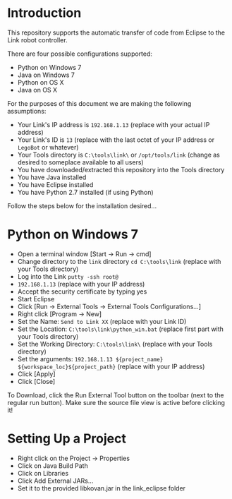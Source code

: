 Introduction
====

This repository supports the automatic transfer of code from Eclipse to the Link robot controller.

There are four possible configurations supported:
* Python on Windows 7
* Java on Windows 7
* Python on OS X
* Java on OS X

For the purposes of this document we are making the following assumptions:
* Your Link's IP address is `192.168.1.13` (replace with your actual IP address)
* Your Link's ID is `13` (replace with the last octet of your IP address or `LegoBot` or whatever)
* Your Tools directory is `C:\tools\link\` or `/opt/tools/link` (change as desired to someplace available to all users)
* You have downloaded/extracted this repository into the Tools directory
* You have Java installed
* You have Eclipse installed
* You have Python 2.7 installed (if using Python)

Follow the steps below for the installation desired...

Python on Windows 7
====

* Open a terminal window [Start -> Run -> cmd]
* Change directory to the `link` directory `cd C:\tools\link` (replace with your Tools directory)
* Log into the Link `putty -ssh root@`*<yourIP>*
* `192.168.1.13` (replace with your IP address) 
* Accept the security certificate by typing yes 
* Start Eclipse
* Click [Run -> External Tools -> External Tools Configurations...]
* Right click [Program -> New]
* Set the Name: `Send to Link XX` (replace with your Link ID)
* Set the Location: `C:\tools\link\python_win.bat` (replace first part with your Tools directory)
* Set the Working Directory: `C:\tools\link\` (replace with your Tools directory)
* Set the arguments: `192.168.1.13 ${project_name} ${workspace_loc}${project_path}` (replace with your IP address)
* Click [Apply]
* Click [Close]

To Download, click the Run External Tool button on the toolbar (next to the regular run button). Make sure the source file view is active before clicking it!

Setting Up a Project
====================

* Right click on the Project -> Properties
* Click on Java Build Path
* Click on Libraries
* Click Add External JARs...
* Set it to the provided libkovan.jar in the link\_eclipse folder
